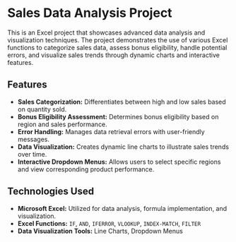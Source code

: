 # Sales Data Analysis Project

This is an Excel project that showcases advanced data analysis and visualization techniques. The project demonstrates the use of various Excel functions to categorize sales data, assess bonus eligibility, handle potential errors, and visualize sales trends through dynamic charts and interactive features.

## Features

- **Sales Categorization:** Differentiates between high and low sales based on quantity sold.
- **Bonus Eligibility Assessment:** Determines bonus eligibility based on region and sales performance.
- **Error Handling:** Manages data retrieval errors with user-friendly messages.
- **Data Visualization:** Creates dynamic line charts to illustrate sales trends over time.
- **Interactive Dropdown Menus:** Allows users to select specific regions and view corresponding product performance.

## Technologies Used

- **Microsoft Excel:** Utilized for data analysis, formula implementation, and visualization.
- **Excel Functions:** `IF`, `AND`, `IFERROR`, `VLOOKUP`, `INDEX-MATCH`, `FILTER`
- **Data Visualization Tools:** Line Charts, Dropdown Menus
